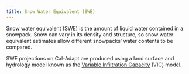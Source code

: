 ```yaml
---
title: Snow Water Equivalent (SWE)
---
```


Snow water equivalent (SWE) is the amount of liquid water contained in a snowpack. Snow can vary in its density and structure, so snow water equivalent estimates allow different snowpacks’ water contents to be compared.

SWE projections on Cal-Adapt are produced using a land surface and hydrology model known as the [Variable Infiltration Capacity](/help/glossary/vic) (VIC) model.
